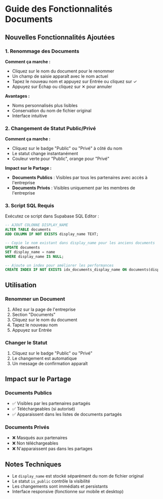 # Guide des Fonctionnalités Documents

## Nouvelles Fonctionnalités Ajoutées

### 1. Renommage des Documents

**Comment ça marche :**
- Cliquez sur le nom du document pour le renommer
- Un champ de saisie apparaît avec le nom actuel
- Tapez le nouveau nom et appuyez sur Entrée ou cliquez sur ✓
- Appuyez sur Échap ou cliquez sur ✕ pour annuler

**Avantages :**
- Noms personnalisés plus lisibles
- Conservation du nom de fichier original
- Interface intuitive

### 2. Changement de Statut Public/Privé

**Comment ça marche :**
- Cliquez sur le badge "Public" ou "Privé" à côté du nom
- Le statut change instantanément
- Couleur verte pour "Public", orange pour "Privé"

**Impact sur le Partage :**
- **Documents Publics** : Visibles par tous les partenaires avec accès à l'entreprise
- **Documents Privés** : Visibles uniquement par les membres de l'entreprise

### 3. Script SQL Requis

Exécutez ce script dans Supabase SQL Editor :

```sql
-- AJOUT COLONNE DISPLAY_NAME
ALTER TABLE documents
ADD COLUMN IF NOT EXISTS display_name TEXT;

-- Copie le nom existant dans display_name pour les anciens documents
UPDATE documents
SET display_name = name
WHERE display_name IS NULL;

-- Ajoute un index pour améliorer les performances
CREATE INDEX IF NOT EXISTS idx_documents_display_name ON documents(display_name);
```

## Utilisation

### Renommer un Document
1. Allez sur la page de l'entreprise
2. Section "Documents"
3. Cliquez sur le nom du document
4. Tapez le nouveau nom
5. Appuyez sur Entrée

### Changer le Statut
1. Cliquez sur le badge "Public" ou "Privé"
2. Le changement est automatique
3. Un message de confirmation apparaît

## Impact sur le Partage

### Documents Publics
- ✅ Visibles par les partenaires partagés
- ✅ Téléchargeables (si autorisé)
- ✅ Apparaissent dans les listes de documents partagés

### Documents Privés
- ❌ Masqués aux partenaires
- ❌ Non téléchargeables
- ❌ N'apparaissent pas dans les partages

## Notes Techniques

- Le `display_name` est stocké séparément du nom de fichier original
- Le statut `is_public` contrôle la visibilité
- Les changements sont immédiats et persistants
- Interface responsive (fonctionne sur mobile et desktop) 